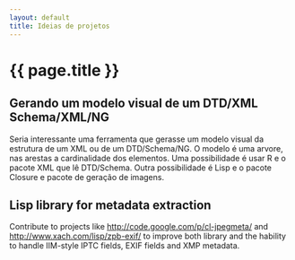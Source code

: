 ```yaml
---
layout: default
title: Ideias de projetos
---
```


# {{ page.title }}

## Gerando um modelo visual de um DTD/XML Schema/XML/NG

Seria interessante uma ferramenta que gerasse um modelo visual da
estrutura de um XML ou de um DTD/Schema/NG. O modelo é uma arvore, nas
arestas a cardinalidade dos elementos. Uma possibilidade é usar R e o
pacote XML que lê DTD/Schema. Outra possibilidade é Lisp e o pacote
Closure e pacote de geração de imagens. 


## Lisp library for metadata extraction 

Contribute to projects like http://code.google.com/p/cl-jpegmeta/ and
http://www.xach.com/lisp/zpb-exif/ to improve both library and the
hability to handle IIM-style IPTC fields, EXIF fields and XMP
metadata.



